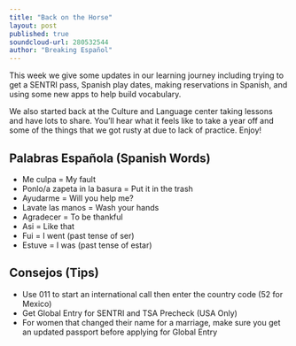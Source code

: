 ```yaml
---
title: "Back on the Horse"
layout: post
published: true
soundcloud-url: 280532544
author: "Breaking Español"
---
```

This week we give some updates in our learning journey including trying to get a SENTRI pass, Spanish play dates, making reservations in Spanish, and using some new apps to help build vocabulary.

We also started back at the Culture and Language center taking lessons and have lots to share. You’ll hear what it feels like to take a year off and some of the things that we got rusty at due to lack of practice. Enjoy!


## Palabras Española (Spanish Words)
- Me culpa = My fault
- Ponlo/a zapeta in la basura = Put it in the trash
- Ayudarme = Will you help me?
- Lavate las manos = Wash your hands
- Agradecer = To be thankful
- Asi = Like that
- Fui = I went (past tense of ser)
- Estuve = I was (past tense of estar)

## Consejos (Tips)
- Use 011 to start an international call then enter the country code (52 for Mexico)
- Get Global Entry for SENTRI and TSA Precheck (USA Only)
- For women that changed their name for a marriage, make sure you get an updated passport before applying for Global Entry
